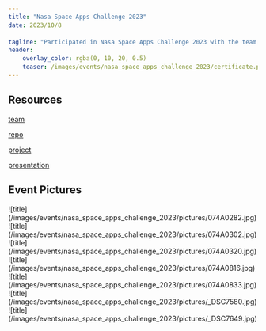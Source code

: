 ```yaml
---
title: "Nasa Space Apps Challenge 2023"
date: 2023/10/8

tagline: "Participated in Nasa Space Apps Challenge 2023 with the team `Space-Born RNA`"
header:
    overlay_color: rgba(0, 10, 20, 0.5)
    teaser: /images/events/nasa_space_apps_challenge_2023/certificate.png
---
```

## Resources
[team](https://www.spaceappschallenge.org/2023/find-a-team/dea-has-covid/?tab=details)

[repo](https://github.com/AnzorGozalishvili/NASA_ODSR_DATA/blob/main)

[project](https://github.com/AnzorGozalishvili/NASA_ODSR_DATA/blob/main/nasa_challenge_project_description.md)

[presentation](/images/events/nasa_space_apps_challenge_2023/presentation.pdf)

## Event Pictures
<div style="display: grid; grid-template-columns: repeat(3, 1fr); gap: 10px;">
    ![title](/images/events/nasa_space_apps_challenge_2023/pictures/074A0282.jpg)
    ![title](/images/events/nasa_space_apps_challenge_2023/pictures/074A0302.jpg)
    ![title](/images/events/nasa_space_apps_challenge_2023/pictures/074A0320.jpg)
    ![title](/images/events/nasa_space_apps_challenge_2023/pictures/074A0816.jpg)
    ![title](/images/events/nasa_space_apps_challenge_2023/pictures/074A0833.jpg)
    ![title](/images/events/nasa_space_apps_challenge_2023/pictures/_DSC7580.jpg)
    ![title](/images/events/nasa_space_apps_challenge_2023/pictures/_DSC7649.jpg)
</div>


